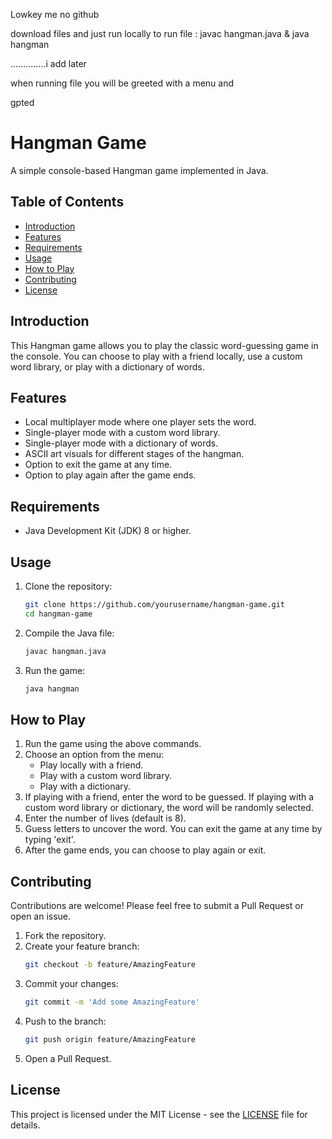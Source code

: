 Lowkey me no github

download files and just run locally
to run file :
javac hangman.java & java hangman

..............i add later

when running file you will be greeted with a menu and

gpted
# Hangman Game

A simple console-based Hangman game implemented in Java.

## Table of Contents

- [Introduction](#introduction)
- [Features](#features)
- [Requirements](#requirements)
- [Usage](#usage)
- [How to Play](#how-to-play)
- [Contributing](#contributing)
- [License](#license)

## Introduction

This Hangman game allows you to play the classic word-guessing game in the console. You can choose to play with a friend locally, use a custom word library, or play with a dictionary of words.

## Features

- Local multiplayer mode where one player sets the word.
- Single-player mode with a custom word library.
- Single-player mode with a dictionary of words.
- ASCII art visuals for different stages of the hangman.
- Option to exit the game at any time.
- Option to play again after the game ends.

## Requirements

- Java Development Kit (JDK) 8 or higher.

## Usage

1. Clone the repository:
    ```bash
    git clone https://github.com/yourusername/hangman-game.git
    cd hangman-game
    ```

2. Compile the Java file:
    ```bash
    javac hangman.java
    ```

3. Run the game:
    ```bash
    java hangman
    ```

## How to Play

1. Run the game using the above commands.
2. Choose an option from the menu:
    - Play locally with a friend.
    - Play with a custom word library.
    - Play with a dictionary.
3. If playing with a friend, enter the word to be guessed. If playing with a custom word library or dictionary, the word will be randomly selected.
4. Enter the number of lives (default is 8).
5. Guess letters to uncover the word. You can exit the game at any time by typing 'exit'.
6. After the game ends, you can choose to play again or exit.

## Contributing

Contributions are welcome! Please feel free to submit a Pull Request or open an issue.

1. Fork the repository.
2. Create your feature branch:
    ```bash
    git checkout -b feature/AmazingFeature
    ```
3. Commit your changes:
    ```bash
    git commit -m 'Add some AmazingFeature'
    ```
4. Push to the branch:
    ```bash
    git push origin feature/AmazingFeature
    ```
5. Open a Pull Request.

## License

This project is licensed under the MIT License - see the [LICENSE](LICENSE) file for details.
